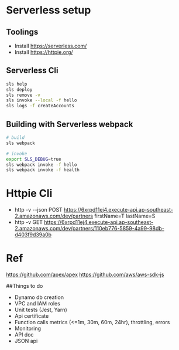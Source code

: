 # Serverless setup

## Toolings
* Install https://serverless.com/
* Install https://httpie.org/

## Serverless Cli
```bash
sls help
sls deploy
sls remove -v
sls invoke --local -f hello
sls logs -f createAccounts
```

## Building with Serverless webpack

```bash
# build
sls webpack

# invoke
export SLS_DEBUG=true
sls webpack invoke -f hello
sls webpack invoke -f health

```

# Httpie Cli
* http -v --json POST https://6xrpd11ej4.execute-api.ap-southeast-2.amazonaws.com/dev/partners firstName=T lastName=S
* http -v GET https://6xrpd11ej4.execute-api.ap-southeast-2.amazonaws.com/dev/partners/110eb776-5859-4a99-98db-d403f9d39a0b

# Ref
https://github.com/apex/apex
https://github.com/aws/aws-sdk-js

##Things to do
* Dynamo db creation
* VPC and IAM roles
* Unit tests (Jest, Yarn)
* Api certificate
* Function calls metrics (<=1m, 30m, 60m, 24hr), throttling, errors
* Monitoring
* API doc
* JSON api

